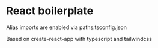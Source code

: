 # React boilerplate

Alias imports are enabled via paths.tsconfig.json

Based on create-react-app with typescript and tailwindcss